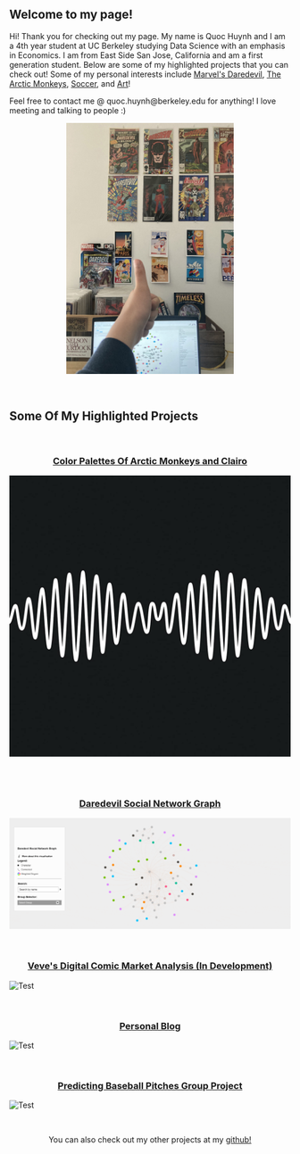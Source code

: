## Welcome to my page!
Hi! Thank you for checking out my page. My name is Quoc Huynh and I am a 4th year student at UC Berkeley studying Data Science with an emphasis in Economics.
I am from East Side San Jose, California and am a first generation student. Below are some of my highlighted projects that you can check out! Some of my personal interests include [Marvel's Daredevil](https://www.marvel.com/characters/daredevil-matthew-murdock), [The Arctic Monkeys](https://www.arcticmonkeys.com/), [Soccer](https://www.liverpoolfc.com/), and [Art](https://www.claudemonetgallery.org/the-complete-works.html?pageno=1)! 

<p>Feel free to contact me @ quoc.huynh@berkeley.edu for anything! I love meeting and talking to people :)</p>

<p align="center">
  <img width="300" height="450" src= "Images/wallpaper.jpg">

</p>

<br>

## Some Of My Highlighted Projects

<br> 

<h3 align = "center">
    <a href="https://quoc-huynh.github.io/amclairo/index.html">Color Palettes Of Arctic Monkeys and Clairo</a> 
</h3>

![Test](Images/am.jpg)


<br> 


<br> 

<h3 align = "center">
    <a href="https://quoc-huynh.github.io/Daredevil_Graph/">Daredevil Social Network Graph</a> 
</h3>

![Test](Images/dd.gif)


<br> 

<h3 align = "center">
    <a href="https://github.com/quoc-huynh/PersonalProjects/tree/main/Veve_Comic_Books">Veve's Digital Comic Market Analysis (In Development)</a> 
</h3>

![Test](Images/Veve.gif)

<br> 

<h3 align = "center">
    <a href="https://qarcticcircle.wordpress.com/">Personal Blog</a> 
</h3>

![Test](Images/blog.gif)

<br> 

<h3 align = "center">
    <a href="https://github.com/quoc-huynh/PersonalProjects/tree/main/Baseball_Pitches">Predicting Baseball Pitches Group Project</a>
</h3>

![Test](Images/pitch.gif)

<br>

<p align="center">
  You can also check out my other projects at my
  <a href="https://github.com/quoc-huynh/PersonalProjects">github!</a>
</p>
     
